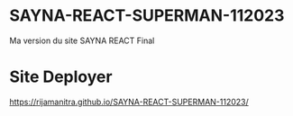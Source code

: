 # SAYNA-REACT-SUPERMAN-112023
Ma version du site SAYNA REACT Final

# Site Deployer
https://rijamanitra.github.io/SAYNA-REACT-SUPERMAN-112023/
